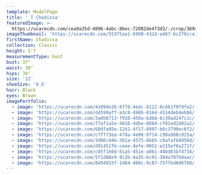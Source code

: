 ```yaml
---
template: ModelPage
title: ' T Chadissa'
featuredImage: >-
  https://ucarecdn.com/cea9a35d-4096-4abc-86ec-72082de4f3d3/-/crop/369x224/0,38/-/preview/
imageThumbnail: 'https://ucarecdn.com/553f5aa1-6990-432d-a467-6c270cca1080/'
firstName: Chadissa
collection: Classic
height: 5'7
measurementType: bust
bust: 37"
waist: 30"
hips: 36"
size: '12'
shoeSize: '8.5'
hair: Black
eyes: Brown
imagePortfolio:
  - image: 'https://ucarecdn.com/4a99de26-8f78-4edc-8122-8c661f0f9fe2/'
  - image: 'https://ucarecdn.com/d4599aff-a3c8-490b-8164-4514deb4ebb6/'
  - image: 'https://ucarecdn.com/3a6b6713-f910-450a-bdb8-6c39ad247c1c/'
  - image: 'https://ucarecdn.com/f7af1a5e-4810-4dbe-8884-cf81ed2402a2/'
  - image: 'https://ucarecdn.com/68dfa95e-1241-4f17-8997-b6c3790ec6f2/'
  - image: 'https://ucarecdn.com/c7f773ea-47da-4e06-9714-c98a988c025a/'
  - image: 'https://ucarecdn.com/3d06c44b-361a-4575-8bb5-c9afaf60d50d/'
  - image: 'https://ucarecdn.com/d91452fb-ceee-4efe-9052-e215ef0a271f/'
  - image: 'https://ucarecdn.com/c85f160d-61a5-451e-a0b1-44bd83bf4734/'
  - image: 'https://ucarecdn.com/5f1d88e9-9c2b-4a35-bc01-384a707b8aac/'
  - image: 'https://ucarecdn.com/8494933f-1d64-468c-9c87-75ffbd606768/'
---
```


